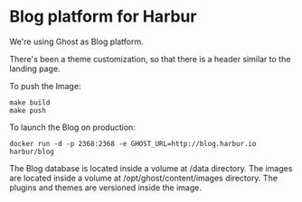 Blog platform for Harbur
===

We're using Ghost as Blog platform.

There's been a theme customization, so that there is a header similar to the landing page.

To push the Image:

```
make build
make push
```

To launch the Blog on production:

```
docker run -d -p 2368:2368 -e GHOST_URL=http://blog.harbur.io harbur/blog
```

The Blog database is located inside a volume at /data directory.
The images are located inside a volume at /opt/ghost/content/images directory.
The plugins and themes are versioned inside the image.
